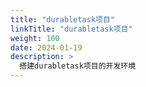 ```yaml
---
title: "durabletask项目"
linkTitle: "durabletask项目"
weight: 100
date: 2024-01-19
description: >
  搭建durabletask项目的开发环境
---
```


